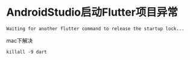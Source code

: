 # AndroidStudio启动Flutter项目异常

```text
Waiting for another flutter command to release the startup lock...
```

mac下解决

```text
killall -9 dart
```



